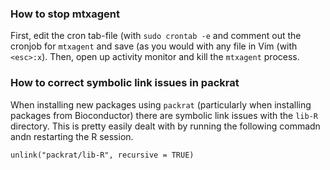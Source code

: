 ### How to stop mtxagent ###

First, edit the cron tab-file (with `sudo crontab -e` and comment out the cronjob for `mtxagent` and save (as you would with any file in Vim (with `<esc>:x`). Then, open up activity monitor and kill the `mtxagent` process.

### How to correct symbolic link issues in packrat ###

When installing new packages using `packrat` (particularly when installing packages from Bioconductor) there are symbolic link issues with the `lib-R` directory. This is pretty easily dealt with by running the following commadn andn restarting the R session.

```unlink("packrat/lib-R", recursive = TRUE)```
